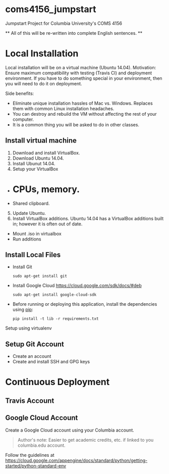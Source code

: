 # coms4156_jumpstart
Jumpstart Project for Columbia University's COMS 4156

** All of this will be re-written into complete English sentences. **

# Local Installation
Local installation will be on a virtual machine (Ubuntu 14.04).  Motivation: Ensure maximum compatibility with testing (Travis CI) and deployment environment.  If you have to do something special in your environment, then you will need to do it on deployment.

Side benefits:
- Eliminate unique installation hassles of Mac vs. Windows.  Replaces them with common Linux installation headaches.
- You can destroy and rebuild the VM without affecting the rest of your computer.
- It is a common thing you will be asked to do in other classes.

## Install virtual machine
1. Download and install VirtualBox.
2. Download Ubuntu 14.04.
3. Install Ubunut 14.04.
4. Setup your VirtualBox
  - # CPUs, memory.
  - Shared clipboard.
5. Update Ubuntu.
6. Install VirtualBox additions.
  Ubuntu 14.04 has a VirtualBox additions built in; however it is often out of date.
  - Mount .iso in virtualbox
  - Run additions


## Install Local Files
- Install Git

  `sudo apt-get install git`
- Install Google Cloud https://cloud.google.com/sdk/docs/#deb

  `sudo apt-get install google-cloud-sdk`
- Before running or deploying this application, install the dependencies using
 [pip](http://pip.readthedocs.io/en/stable/):
 
     `pip install -t lib -r requirements.txt`

Setup using virtualenv 

## Setup Git Account
- Create an account
- Create and install SSH and GPG keys



# Continuous Deployment



## Travis Account

## Google Cloud Account
Create a Google Cloud account using your Columbia account.  
> Author's note: Easier to get academic credits, etc. if linked to you columbia.edu account.

Follow the guidelines at https://cloud.google.com/appengine/docs/standard/python/getting-started/python-standard-env

